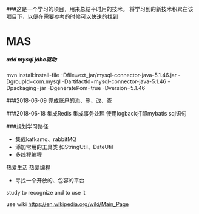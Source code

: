 ###这是一个学习的项目，用来总结平时用的技术。
将学习到的新技术积累在该项目下，以便在需要参考的时候可以快速的找到

# MAS
##### add mysql jdbc驱动
mvn install:install-file -Dfile=ext_jar/mysql-connector-java-5.1.46.jar -DgroupId=com.mysql -DartifactId=mysql-connector-java-5.1.46 -Dpackaging=jar -DgeneratePom=true -Dversion=5.1.46

###2018-06-09
完成账户的添、删、改、查

###2018-06-18
集成Redis
集成事务处理
使用logback打印mybatis sql语句

###规划学习路径
- 集成kafkamq、rabbitMQ
- 添加常用的工具类 如StringUtil、DateUtil
- 多线程编程


热爱生活 热爱编程
- 寻找一个开放的、包容的平台

study 
to recognize and to use it 

use wiki
https://en.wikipedia.org/wiki/Main_Page

 





